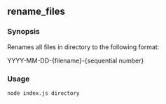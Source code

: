 ## rename_files

### Synopsis

Renames all files in directory to the following format:

YYYY-MM-DD-{filename}-{sequential number}

### Usage 

    node index.js directory
